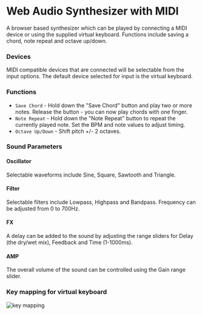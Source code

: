 Web Audio Synthesizer with MIDI
===============================

A browser based synthesizer which can be played by connecting a MIDI device or using the supplied virtual keyboard. Functions include saving a chord, note repeat and octave up/down.

### Devices

MIDI compatible devices that are connected will be selectable from the input options. The default device selected for input is the virtual keyboard. 

### Functions

* `Save Chord` - Hold down the "Save Chord" button and play two or more notes. Release the button - you can now play chords with one finger. 
* `Note Repeat` - Hold down the "Note Repeat" button to repeat the currently played note. Set the BPM and note values to adjust timing.
* `Octave Up/Down` - Shift pitch +/- 2 octaves.


### Sound Parameters

#### Oscillator
Selectable waveforms include Sine, Square, Sawtooth and Triangle.

#### Filter
Selectable filters include Lowpass, Highpass and Bandpass. Frequency can be adjusted from 0 to 700Hz.

#### FX
A delay can be added to the sound by adjusting the range sliders for Delay (the dry/wet mix), Feedback and Time (1-1000ms).

#### AMP
The overall volume of the sound can be controlled using the Gain range slider.

### Key mapping for virtual keyboard

![key mapping](http://13.55.23.144/midi-synth/screenshot.png)
